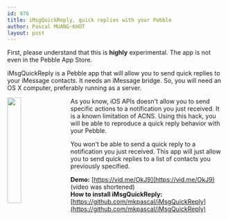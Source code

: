 ```yaml
---
id: 976
title: iMsgQuickReply, quick replies with your Pebble
author: Pascal MUANG-KHOT
layout: post
---
```


First, please understand that this is **highly** experimental. The app is not even in the Pebble App Store.

iMsgQuickReply is a Pebble app that will allow you to send quick replies to your iMessage contacts.
It needs an iMessage bridge. So, you will need an OS X computer, preferably running as a server.

<img src="https://www.mkpascal.net/images/public/pebble.png" style="width:25%;float:left;padding: 0px 20px 10px 0px;">

As you know, iOS APIs doesn't allow you to send specific actions to a notification you just received.
It is a known limitation of ACNS. Using this hack, you will be able to reproduce a quick reply behavior with your Pebble.

You won't be able to send a quick reply to a notification you just received.
This app will just allow you to send quick replies to a list of contacts you previously specified.

**Demo:** [https://vid.me/OkJ9](https://vid.me/OkJ9) (video was shortened)<br/>
**How to install iMsgQuickReply:** [https://github.com/mkpascal/iMsgQuickReply](https://github.com/mkpascal/iMsgQuickReply)
